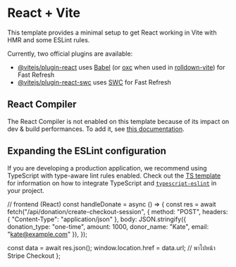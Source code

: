 # React + Vite

This template provides a minimal setup to get React working in Vite with HMR and some ESLint rules.

Currently, two official plugins are available:

- [@vitejs/plugin-react](https://github.com/vitejs/vite-plugin-react/blob/main/packages/plugin-react) uses [Babel](https://babeljs.io/) (or [oxc](https://oxc.rs) when used in [rolldown-vite](https://vite.dev/guide/rolldown)) for Fast Refresh
- [@vitejs/plugin-react-swc](https://github.com/vitejs/vite-plugin-react/blob/main/packages/plugin-react-swc) uses [SWC](https://swc.rs/) for Fast Refresh

## React Compiler

The React Compiler is not enabled on this template because of its impact on dev & build performances. To add it, see [this documentation](https://react.dev/learn/react-compiler/installation).

## Expanding the ESLint configuration

If you are developing a production application, we recommend using TypeScript with type-aware lint rules enabled. Check out the [TS template](https://github.com/vitejs/vite/tree/main/packages/create-vite/template-react-ts) for information on how to integrate TypeScript and [`typescript-eslint`](https://typescript-eslint.io) in your project.


// frontend (React)
const handleDonate = async () => {
  const res = await fetch("/api/donation/create-checkout-session", {
    method: "POST",
    headers: { "Content-Type": "application/json" },
    body: JSON.stringify({
      donation_type: "one-time",
      amount: 1000,
      donor_name: "Kate",
      email: "kate@example.com"
    }),
  });

  const data = await res.json();
  window.location.href = data.url; // พาไปหน้า Stripe Checkout
};
